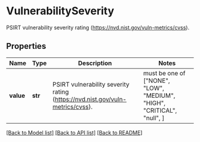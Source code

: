 # VulnerabilitySeverity

PSIRT vulnerability severity rating (https://nvd.nist.gov/vuln-metrics/cvss).

## Properties
Name | Type | Description | Notes
------------ | ------------- | ------------- | -------------
**value** | **str** | PSIRT vulnerability severity rating (https://nvd.nist.gov/vuln-metrics/cvss). |  must be one of ["NONE", "LOW", "MEDIUM", "HIGH", "CRITICAL", "null", ]

[[Back to Model list]](../README.md#documentation-for-models) [[Back to API list]](../README.md#documentation-for-api-endpoints) [[Back to README]](../README.md)


